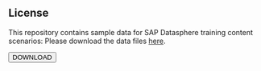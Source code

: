## License
This repository contains sample data for SAP Datasphere training content scenarios:
Please download the data files <a href="https://github.com/prateekbagorahgs/sapdataspheretraining/blob/73a2397ef553cb98607d5004de9c9d8e2ecdf277/BusinessPartners.csv" download="BusinessPartners.csv">here</a>.

<a href="data:text/csv;charset=utf-8" download="https://github.com/prateekbagorahgs/sapdataspheretraining/blob/73a2397ef553cb98607d5004de9c9d8e2ecdf277/BusinessPartners.csv">
  <button>DOWNLOAD</button>
</a>
